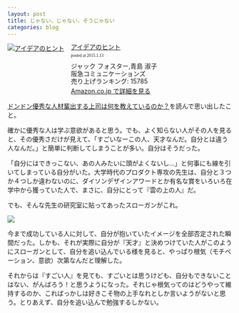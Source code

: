 ```yaml
---
layout: post
title: じゃない、じゃない、そうじゃない
categories: blog
---
```


<div class="azlink-box" style="margin-bottom:0px"><div class="azlink-image" style="float:left"><a href="http://www.amazon.co.jp/exec/obidos/ASIN/4484031019/warikiru-22/" name="azlinklink" target="_blank"><img src="http://ecx.images-amazon.com/images/I/417NZZW9GVL._SL160_.jpg" alt="アイデアのヒント" style="border:none" /></a></div><div class="azlink-info" style="float:left;margin-left:15px;line-height:120%"><div class="azlink-name" style="margin-bottom:10px;line-height:120%"><a href="http://www.amazon.co.jp/exec/obidos/ASIN/4484031019/warikiru-22/" name="azlinklink" target="_blank">アイデアのヒント</a><div class="azlink-powered-date" style="font-size:7pt;margin-top:5px;font-family:verdana;line-height:120%">posted at 2015.1.13</div></div><div class="azlink-detail">ジャック フォスター,青島 淑子<br />阪急コミュニケーションズ<br />売り上げランキング: 15785<br /></div><div class="azlink-link" style="margin-top:5px"><a href="http://www.amazon.co.jp/exec/obidos/ASIN/4484031019/warikiru-22/" target="_blank">Amazon.co.jp で詳細を見る</a></div></div><div class="azlink-footer" style="clear:left"></div></div>

[ドンドン優秀な人材輩出する上司は何を教えているのか？](http://d.hatena.ne.jp/favre21/20070925#1190708583)を読んで思い出したこと。

確かに優秀な人は学ぶ意欲があると思う。でも、よく知らない人がその人を見ると、その優秀さだけが見えて、「すごいなーこの人、天才なんだ。自分とは違う人なんだ。」と簡単に判断してしまうことが多い。自分はそうだった。

「自分にはできっこない、あの人みたいに頭がよくないし…」と何事にも線を引いてしまっている自分がいた。大学時代のプロダクト専攻の先生は、自分と３つか４つしか違わないのに、ダイソンデザインアワードとか有名な賞をいろいろ在学中から獲っていた人で、まさに、自分にとって『雲の上の人』だ。 

でも、そんな先生の研究室に貼ってあったスローガンがこれ。

![](/mol/images/2007/0927-00.png)

今まで成功している人に対して、自分が抱いていたイメージを全部否定された瞬間だった。しかも、それが実際に自分が『天才』と決めつけていた人がこのようにスローガンとして、自分を追い込んでいる様を見ると、やっぱり根気（モチベーション、意欲）次第なんだと理解した。

それからは『すごい人』を見ても、すごいとは思うけども、自分もできないことはない、がんばろう！と思うようになった。それじゃ根気ってのはどうやって維持するのか、こればっかしは好きこそ物の上手なれとしか言いようがないと思う。とりあえず、自分を追い込んで勉強するしかない。